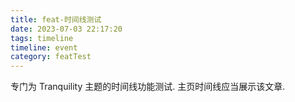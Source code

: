 ```yaml
---
title: feat-时间线测试
date: 2023-07-03 22:17:20
tags: timeline
timeline: event
category: featTest
---
```


专门为 Tranquility 主题的时间线功能测试.  主页时间线应当展示该文章.

<!--more-->
